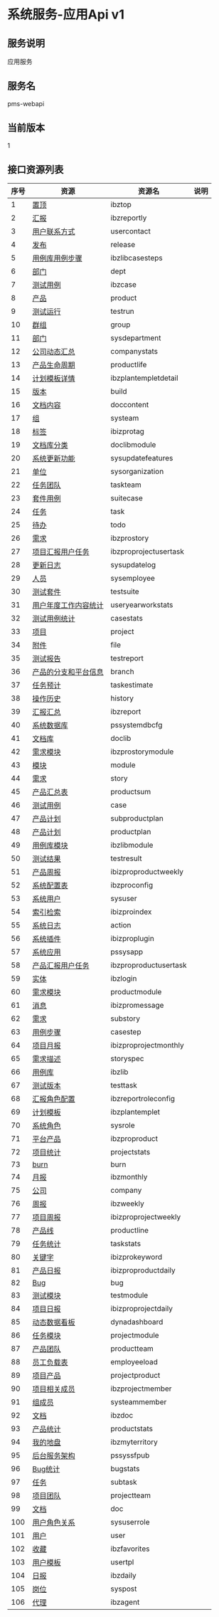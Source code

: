 
# 系统服务-应用Api v1
## 服务说明
应用服务

## 服务名
pms-webapi

## 当前版本
1

## 接口资源列表
| 序号 | 资源 | 资源名 | 说明 |
| ---- | ---- | ---- | ---- |
| 1 | [置顶](1/IbzTop) | ibztop |  |
| 2 | [汇报](1/IbzReportly) | ibzreportly |  |
| 3 | [用户联系方式](1/UserContact) | usercontact |  |
| 4 | [发布](1/Release) | release |  |
| 5 | [用例库用例步骤](1/IbzLibCaseSteps) | ibzlibcasesteps |  |
| 6 | [部门](1/Dept) | dept |  |
| 7 | [测试用例](1/IbzCase) | ibzcase |  |
| 8 | [产品](1/Product) | product |  |
| 9 | [测试运行](1/TestRun) | testrun |  |
| 10 | [群组](1/Group) | group |  |
| 11 | [部门](1/SysDepartment) | sysdepartment |  |
| 12 | [公司动态汇总](1/CompanyStats) | companystats |  |
| 13 | [产品生命周期](1/ProductLife) | productlife |  |
| 14 | [计划模板详情](1/IbzPlanTempletDetail) | ibzplantempletdetail |  |
| 15 | [版本](1/Build) | build |  |
| 16 | [文档内容](1/DocContent) | doccontent |  |
| 17 | [组](1/SysTeam) | systeam |  |
| 18 | [标签](1/IBIZProTag) | ibizprotag |  |
| 19 | [文档库分类](1/DocLibModule) | doclibmodule |  |
| 20 | [系统更新功能](1/SysUpdateFeatures) | sysupdatefeatures |  |
| 21 | [单位](1/SysOrganization) | sysorganization |  |
| 22 | [任务团队](1/TaskTeam) | taskteam |  |
| 23 | [套件用例](1/SuiteCase) | suitecase |  |
| 24 | [任务](1/Task) | task |  |
| 25 | [待办](1/Todo) | todo |  |
| 26 | [需求](1/IBZProStory) | ibzprostory |  |
| 27 | [项目汇报用户任务](1/IbzproProjectUserTask) | ibzproprojectusertask |  |
| 28 | [更新日志](1/SysUpdateLog) | sysupdatelog |  |
| 29 | [人员](1/SysEmployee) | sysemployee |  |
| 30 | [测试套件](1/TestSuite) | testsuite |  |
| 31 | [用户年度工作内容统计](1/UserYearWorkStats) | useryearworkstats |  |
| 32 | [测试用例统计](1/CaseStats) | casestats |  |
| 33 | [项目](1/Project) | project |  |
| 34 | [附件](1/File) | file |  |
| 35 | [测试报告](1/TestReport) | testreport |  |
| 36 | [产品的分支和平台信息](1/Branch) | branch |  |
| 37 | [任务预计](1/TaskEstimate) | taskestimate |  |
| 38 | [操作历史](1/History) | history |  |
| 39 | [汇报汇总](1/IbzReport) | ibzreport |  |
| 40 | [系统数据库](1/PSSystemDBCfg) | pssystemdbcfg |  |
| 41 | [文档库](1/DocLib) | doclib |  |
| 42 | [需求模块](1/IBZProStoryModule) | ibzprostorymodule |  |
| 43 | [模块](1/Module) | module |  |
| 44 | [需求](1/Story) | story |  |
| 45 | [产品汇总表](1/ProductSum) | productsum |  |
| 46 | [测试用例](1/Case) | case |  |
| 47 | [产品计划](1/SubProductPlan) | subproductplan |  |
| 48 | [产品计划](1/ProductPlan) | productplan |  |
| 49 | [用例库模块](1/IbzLibModule) | ibzlibmodule |  |
| 50 | [测试结果](1/TestResult) | testresult |  |
| 51 | [产品周报](1/IbizproProductWeekly) | ibizproproductweekly |  |
| 52 | [系统配置表](1/IbzproConfig) | ibzproconfig |  |
| 53 | [系统用户](1/SysUser) | sysuser |  |
| 54 | [索引检索](1/IbizproIndex) | ibizproindex |  |
| 55 | [系统日志](1/Action) | action |  |
| 56 | [系统插件](1/IBIZProPlugin) | ibizproplugin |  |
| 57 | [系统应用](1/PSSysApp) | pssysapp |  |
| 58 | [产品汇报用户任务](1/IbzproProductUserTask) | ibzproproductusertask |  |
| 59 | [实体](1/IbzLogin) | ibzlogin |  |
| 60 | [需求模块](1/ProductModule) | productmodule |  |
| 61 | [消息](1/IBIZProMessage) | ibizpromessage |  |
| 62 | [需求](1/SubStory) | substory |  |
| 63 | [用例步骤](1/CaseStep) | casestep |  |
| 64 | [项目月报](1/IbizproProjectMonthly) | ibizproprojectmonthly |  |
| 65 | [需求描述](1/StorySpec) | storyspec |  |
| 66 | [用例库](1/IbzLib) | ibzlib |  |
| 67 | [测试版本](1/TestTask) | testtask |  |
| 68 | [汇报角色配置](1/IbzReportRoleConfig) | ibzreportroleconfig |  |
| 69 | [计划模板](1/IbzPlanTemplet) | ibzplantemplet |  |
| 70 | [系统角色](1/SysRole) | sysrole |  |
| 71 | [平台产品](1/IBZProProduct) | ibzproproduct |  |
| 72 | [项目统计](1/ProjectStats) | projectstats |  |
| 73 | [burn](1/Burn) | burn |  |
| 74 | [月报](1/IbzMonthly) | ibzmonthly |  |
| 75 | [公司](1/Company) | company |  |
| 76 | [周报](1/IbzWeekly) | ibzweekly |  |
| 77 | [项目周报](1/IbizproProjectWeekly) | ibizproprojectweekly |  |
| 78 | [产品线](1/ProductLine) | productline |  |
| 79 | [任务统计](1/TaskStats) | taskstats |  |
| 80 | [关键字](1/IBIZProKeyword) | ibizprokeyword |  |
| 81 | [产品日报](1/IbizproProductDaily) | ibizproproductdaily |  |
| 82 | [Bug](1/Bug) | bug |  |
| 83 | [测试模块](1/TestModule) | testmodule |  |
| 84 | [项目日报](1/IbizproProjectDaily) | ibizproprojectdaily |  |
| 85 | [动态数据看板](1/DynaDashboard) | dynadashboard |  |
| 86 | [任务模块](1/ProjectModule) | projectmodule |  |
| 87 | [产品团队](1/PRODUCTTEAM) | productteam |  |
| 88 | [员工负载表](1/EmpLoyeeload) | employeeload |  |
| 89 | [项目产品](1/ProjectProduct) | projectproduct |  |
| 90 | [项目相关成员](1/IbzProjectMember) | ibzprojectmember |  |
| 91 | [组成员](1/SysTeamMember) | systeammember |  |
| 92 | [文档](1/IBzDoc) | ibzdoc |  |
| 93 | [产品统计](1/ProductStats) | productstats |  |
| 94 | [我的地盘](1/IbzMyTerritory) | ibzmyterritory |  |
| 95 | [后台服务架构](1/PSSysSFPub) | pssyssfpub |  |
| 96 | [Bug统计](1/BugStats) | bugstats |  |
| 97 | [任务](1/SubTask) | subtask |  |
| 98 | [项目团队](1/ProjectTeam) | projectteam |  |
| 99 | [文档](1/Doc) | doc |  |
| 100 | [用户角色关系](1/SysUserRole) | sysuserrole |  |
| 101 | [用户](1/User) | user |  |
| 102 | [收藏](1/IbzFavorites) | ibzfavorites |  |
| 103 | [用户模板](1/UserTpl) | usertpl |  |
| 104 | [日报](1/IbzDaily) | ibzdaily |  |
| 105 | [岗位](1/SysPost) | syspost |  |
| 106 | [代理](1/IbzAgent) | ibzagent |  |

